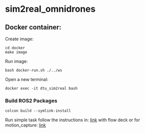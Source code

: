 # sim2real_omnidrones


## Docker container:
Create image:

```
cd docker
make image
```

Run image:

```
bash docker-run.sh ./../ws
```

Open a new terminal:
```
docker exec -it dtu_sim2real bash
```

### Build ROS2 Packages

```
colcon build --symlink-install
```

Run simple task follow the instructions in: [link](https://imrclab.github.io/crazyswarm2/usage.html#python-scripts) with flow deck or for motion_capture: [link](https://imrclab.github.io/crazyswarm2/usage.html#positioning)




